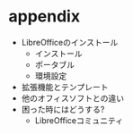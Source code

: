 appendix
========

- LibreOfficeのインストール
  - インストール
  - ポータブル
  - 環境設定
- 拡張機能とテンプレート
- 他のオフィスソフトとの違い
- 困った時にはどうする?
  - LibreOfficeコミュニティ
